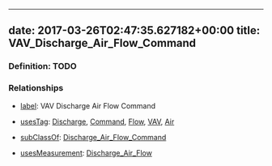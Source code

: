 
---
date: 2017-03-26T02:47:35.627182+00:00
title: VAV_Discharge_Air_Flow_Command
---
### Definition: TODO

### Relationships

* [label](http://www.w3.org/2000/01/rdf-schema#label): VAV Discharge Air Flow Command

* [usesTag](https://brickschema.org/schema/1.0/BrickFrame#usesTag): [Discharge](https://brickschema.org/schema/1.0/BrickTag#Discharge), [Command](https://brickschema.org/schema/1.0/BrickTag#Command), [Flow](https://brickschema.org/schema/1.0/BrickTag#Flow), [VAV](https://brickschema.org/schema/1.0/BrickTag#VAV), [Air](https://brickschema.org/schema/1.0/BrickTag#Air)

* [subClassOf](http://www.w3.org/2000/01/rdf-schema#subClassOf): [Discharge_Air_Flow_Command](https://brickschema.org/schema/1.0/Brick#Discharge_Air_Flow_Command)

* [usesMeasurement](https://brickschema.org/schema/1.0/BrickFrame#usesMeasurement): [Discharge_Air_Flow](https://brickschema.org/schema/1.0/Brick#Discharge_Air_Flow)
